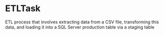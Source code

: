 # ETLTask
ETL process that involves extracting data from a CSV file, transforming this data, and loading it into a SQL Server production table via a staging table
